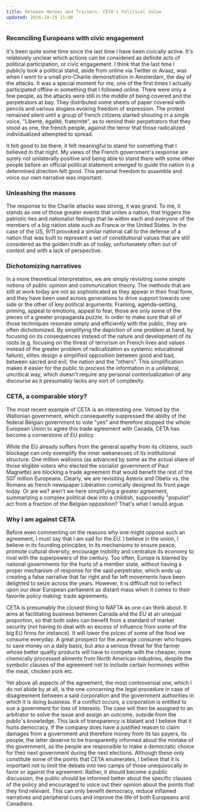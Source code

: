 ```yaml
---
title: Between Heroes and Traitors: CETA's Political Value
updated: 2016-10-25 15:08
---
```


### Reconciling Europeans with civic engagement
It's been quite some time since the last time I have been civically active. It's relateively unclear which actions can be considered as definite acts of political participation, or civic engagement. I think that the last time I publicly took a political stand, aside from online via Twitter or Avaaz, was when I went to a small pro-Charlie demonstration in Amsterdam, the day of the attacks. It was a special moment for me, one of the first times I actually participated offline in something that I followed online. There were only a few people, as the attacks were still in the middle of being covered and the perpetrators at bay. They distributed some sheets of paper covered with pencils and various slogans evoking freedom of expression. The protest remained silent until a group of french citizens started shouting in a single voice, "Liberté, égalité, fraternité", as to remind their perpetrators that they stood as one, the french people, against the terror that those radicalized individualized attempted to spread.

It felt good to be there, it felt meaningful to stand for something that I believed in that night. My views of the French government's response are surely not unilaterally positive and being able to stand there with some other people before an official political statement emerged to guide the nation in a determined direction felt good. This personal freedom to assemble and voice our own narrative was important. 

### Unleashing the masses
The response to the Charlie attacks was strong, it was grand. To me, it stands as one of those greater events that unites a nation, that triggers the patriotic ties and nationalist feelings that lie within each and everyone of the members of a big nation state such as France or the United States. In the case of the US, 9/11 provoked a similar national call to the defense of a nation that was built to represent a set of constitutional values that are still considered as the golden truth as of today, unfortunately often out of context and with a lack of perspective. 

### Dichotomizing narratives
In a more theoretical interpretation, we are simply revisiting some simple notions of public opinion and communication theory. The methods that are still at work today are not as sophisticated as they appear in their final form, and they have been used across generations to drive support towards one side or the other of key political arguments. Framing, agenda-setting, priming, appeal to emotions, appeal to fear, those are only some of the pieces of a greater propaganda puzzle. In order to make sure that all of those techniques resonate simply and efficiently with the public, they are often dichotomized. By simplifying the depiction of one problem at hand, by focusing on its consequences instead of the nature and development of its roots (e.g. focusing on the threat of terrorism on French lives and values instead of the greater problem of radicalization as systemic educational failure), elites design a simplified opposition between good and bad, between sacred and evil, the nation and the "others". This simplification makes it easier for the public to process the information in a unilateral, uncritical way, which doesn't require any personal contextualization of any discourse as it presumably lacks any sort of complexity. 

### CETA, a comparable story?
The most recent example of CETA is an interesting one. Vetoed by the Wallonian government, which consequently suppressed the ability of the federal Belgian government to vote "yes" and therefore stopped the whole European Union to agree this trade agreement with Canada, CETA has become a cornerstone of EU policy. 

While the EU already suffers from the general apathy from its citizens, such blockage can only exemplify the inner wekanesses of its institutional structure. One million walloons (as advanced by some as the actual share of those eligible voters who elected the socialist government of Paul Magnette) are blocking a trade agreement that would benefit the rest of the 507 million Europeans. Clearly, we are revisiting Asterix and Obelix vs. the Romans as french newspaper Libération comically designed its front page today.
Or are we? aren't we here simplifying a greater agreement, summarizing a complex political deal into a childish, supposedly "populist" act from a fraction of the Belgian opposition? That's what I would argue. 

### Why I am against CETA
Before even commenting on the reasons why one might oppose such an agreement, I must say that I am sad for the EU. I believe in the union, I believe in its founding principles, in its mechanisms to ensure peace, promote cultural diversity, encourage mobility and centralize its economy to rival with the superpowers of the century. Too often, Europe is blamed by national governments for the hurts of a member state, without having a proper mechanism of response for the said perpetrator, which ends up creating a false narrative that far right and far left movements have been delighted to seize across the years. However, it is difficult not to reflect upon our dear European parliament as distant mass when it comes to their favorite policy making: trade agreements.

CETA is presumably the closest thing to NAFTA as one can think about. It aims at facilitating business between Canada and the EU at an unequal proportion, so that both sides can benefit from a standard of market security (not having to deal with an excess of influence from some of the big EU firms for instance). It will lower the prices of some of the food we consume everyday. A great prospect for the average consumer who hopes to save money on a daily basis, but also a serious threat for the farmer whose better quality products will have to compete with the cheaper, more chemically processed aliments from North American industries, despite the symbolic clauses of the agreement not to include certain hormones within the meat, chicken pork etc. 

Yet above all aspects of the agreement, the most controversial one, which I do not abide by at all, is the one concerning the legal procedure in case of disagreement between a said corporation and the government authorities in which it is doing business. If a conflict occurs, a corporation is entitled to sue a government for loss of interests. The case will then be assigned to an arbitrator to solve the issue and assign an outcome, outside from the public's knowledge. This lack of transparency is blatant and I believe that it hurts democracy. If the company does have a justified reason to claim damages from a government and therefore money from its tax payers, its people, the latter deserve to be transparently informed about the mistake of the government, as the people are responsible to make a democratic choice for their next government during the next elections. 
Although these only constitute some of the points that CETA enumerates, I believe that it is important not to limit the debate into two camps of those unequivocally in favor or against the agreement. Rather, it should become a public discussion, the public should be informed better about the specific clauses of the policy and encouraged to voice out their opinion about the points that they find relevant. This can only benefit democracy, reduce inflamed narratives and peripheral cues and improve the life of both Europeans and Canadians.



